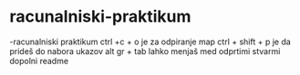 # racunalniski-praktikum
-racunalniski praktikum
ctrl +c + o je za odpiranje map
ctrl + shift + p je da prideš do nabora ukazov
alt gr + tab lahko menjaš med odprtimi stvarmi
dopolni readme
